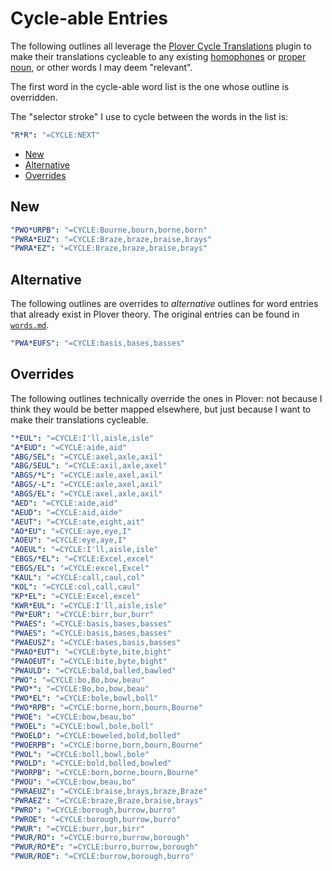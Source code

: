 # Cycle-able Entries

The following outlines all leverage the [Plover Cycle Translations][] plugin to
make their translations cycleable to any existing [homophones][] or [proper
noun][], or other words I may deem "relevant".

The first word in the cycle-able word list is the one whose outline is
overridden.

The "selector stroke" I use to cycle between the words in the list is:

```yaml
"R*R": "=CYCLE:NEXT"
```

<!-- vim-markdown-toc GFM -->

* [New](#new)
* [Alternative](#alternative)
* [Overrides](#overrides)

<!-- vim-markdown-toc -->

## New

```yaml
"PWO*URPB": "=CYCLE:Bourne,bourn,borne,born"
"PWRA*EUZ": "=CYCLE:Braze,braze,braise,brays"
"PWRA*EZ": "=CYCLE:Braze,braze,braise,brays"
```

## Alternative

The following outlines are overrides to _alternative_ outlines for word entries
that already exist in Plover theory. The original entries can be found in
[`words.md`][].

```yaml
"PWA*EUFS": "=CYCLE:basis,bases,basses"
```

## Overrides

The following outlines technically override the ones in Plover: not because
I think they would be better mapped elsewhere, but just because I want to make
their translations cycleable.

```yaml
"*EUL": "=CYCLE:I'll,aisle,isle"
"A*EUD": "=CYCLE:aide,aid"
"ABG/SEL": "=CYCLE:axel,axle,axil"
"ABG/SEUL": "=CYCLE:axil,axle,axel"
"ABGS/*L": "=CYCLE:axle,axel,axil"
"ABGS/-L": "=CYCLE:axle,axel,axil"
"ABGS/EL": "=CYCLE:axel,axle,axil"
"AED": "=CYCLE:aide,aid"
"AEUD": "=CYCLE:aid,aide"
"AEUT": "=CYCLE:ate,eight,ait"
"AO*EU": "=CYCLE:aye,eye,I"
"AOEU": "=CYCLE:eye,aye,I"
"AOEUL": "=CYCLE:I'll,aisle,isle"
"EBGS/*EL": "=CYCLE:Excel,excel"
"EBGS/EL": "=CYCLE:excel,Excel"
"KAUL": "=CYCLE:call,caul,col"
"KOL": "=CYCLE:col,call,caul"
"KP*EL": "=CYCLE:Excel,excel"
"KWR*EUL": "=CYCLE:I'll,aisle,isle"
"PW*EUR": "=CYCLE:birr,bur,burr"
"PWAES": "=CYCLE:basis,bases,basses"
"PWAES": "=CYCLE:basis,bases,basses"
"PWAEUSZ": "=CYCLE:bases,basis,basses"
"PWAO*EUT": "=CYCLE:byte,bite,bight"
"PWAOEUT": "=CYCLE:bite,byte,bight"
"PWAULD": "=CYCLE:bald,balled,bawled"
"PWO": "=CYCLE:bo,Bo,bow,beau"
"PWO*": "=CYCLE:Bo,bo,bow,beau"
"PWO*EL": "=CYCLE:bole,bowl,boll"
"PWO*RPB": "=CYCLE:borne,born,bourn,Bourne"
"PWOE": "=CYCLE:bow,beau,bo"
"PWOEL": "=CYCLE:bowl,bole,boll"
"PWOELD": "=CYCLE:boweled,bold,bolled"
"PWOERPB": "=CYCLE:borne,born,bourn,Bourne"
"PWOL": "=CYCLE:boll,bowl,bole"
"PWOLD": "=CYCLE:bold,bolled,bowled"
"PWORPB": "=CYCLE:born,borne,bourn,Bourne"
"PWOU": "=CYCLE:bow,beau,bo"
"PWRAEUZ": "=CYCLE:braise,brays,braze,Braze"
"PWRAEZ": "=CYCLE:braze,Braze,braise,brays"
"PWRO": "=CYCLE:borough,burrow,burro"
"PWROE": "=CYCLE:borough,burrow,burro"
"PWUR": "=CYCLE:burr,bur,birr"
"PWUR/RO": "=CYCLE:burro,burrow,borough"
"PWUR/RO*E": "=CYCLE:burro,burrow,borough"
"PWUR/ROE": "=CYCLE:burrow,borough,burro"
```

[homophones]: https://en.wikipedia.org/wiki/Homophone
[Plover Cycle Translations]: https://github.com/paulfioravanti/plover-cycle-translations
[proper noun]: https://en.wikipedia.org/wiki/Proper_noun
[`words.md`]: ./words.md

